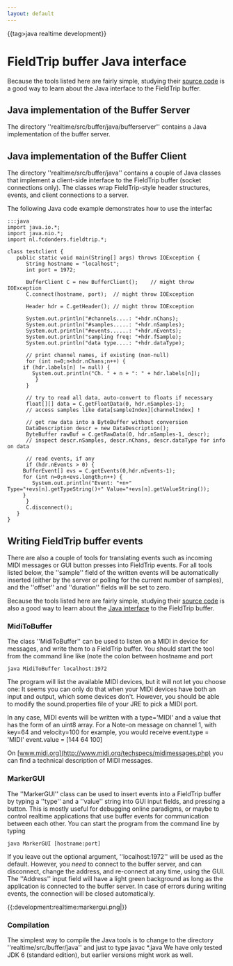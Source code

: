 ```yaml
---
layout: default
---
```



{{tag>java realtime development}}

# FieldTrip buffer Java interface

Because the tools listed here are fairly simple, studying their [source code](http://code.google.com/p/fieldtrip/source/browse/trunk/realtime/src/buffer/java) is a good way to learn about the Java interface to the FieldTrip buffer.

## Java implementation of the Buffer Server

The directory ''realtime/src/buffer/java/bufferserver'' contains a Java implementation of the buffer server.

## Java implementation of the Buffer Client

The directory ''realtime/src/buffer/java'' contains a couple of Java classes that implement a client-side interface to the FieldTrip buffer (socket connections only). The classes wrap FieldTrip-style header structures, events, and client connections to a server.

The following Java code example demonstrates how to use the interfac

	:::java
	import java.io.*;
	import java.nio.*;
	import nl.fcdonders.fieldtrip.*;
	
	class testclient {
	   public static void main(String[] args) throws IOException {
	      String hostname = "localhost";
	      int port = 1972;
	      
	      BufferClient C = new BufferClient();    // might throw IOException
	      C.connect(hostname, port);  // might throw IOException
	      
	      Header hdr = C.getHeader(); // might throw IOException
	
	      System.out.println("#channels....: "+hdr.nChans);
	      System.out.println("#samples.....: "+hdr.nSamples);
	      System.out.println("#events......: "+hdr.nEvents);
	      System.out.println("sampling freq: "+hdr.fSample);
	      System.out.println("data type....: "+hdr.dataType);
	
	      // print channel names, if existing (non-null)
	      for (int n=0;n<hdr.nChans;n++) {
		 if (hdr.labels[n] != null) {
		    System.out.println("Ch. " + n + ": " + hdr.labels[n]);
	         }
	      }
	      
	      // try to read all data, auto-convert to floats if necessary
	      float[][] data = C.getFloatData(0, hdr.nSamples-1);
	      // access samples like data[sampleIndex][channelIndex] !
	      
	      // get raw data into a ByteBuffer without conversion
	      DataDescription descr = new DataDescription();
	      ByteBuffer rawBuf = C.getRawData(0, hdr.nSamples-1, descr);
	      // inspect descr.nSamples, descr.nChans, descr.dataType for info on data
	      
	      // read events, if any	
	      if (hdr.nEvents > 0) {
		 BufferEvent[] evs = C.getEvents(0,hdr.nEvents-1);
		 for (int n=0;n<evs.length;n++) {
		    System.out.println("Event: "+n+" Type="+evs[n].getTypeString()+" Value="+evs[n].getValueString());
		 }
	      }
	      C.disconnect();
	   }
	}


## Writing FieldTrip buffer events

There are also a couple of tools for translating events such as incoming MIDI messages or GUI button presses into FieldTrip events. For all tools listed below, the ''sample'' field of the written events will be automatically inserted (either by the server or polling for the current number of samples), and the ''offset'' and ''duration'' fields will be set to zero.

Because the tools listed here are fairly simple, studying their [source code](http://code.google.com/p/fieldtrip/source/browse/trunk/realtime/src/buffer/java) is also a good way to learn about the [Java interface](/development/realtime/buffer_java) to the FieldTrip buffer.

### MidiToBuffer

The class ''MidiToBuffer'' can be used to listen on a MIDI in device for messages, and write them to a FieldTrip buffer. You should start the tool from the command line like (note the colon between hostname and port

    java MidiToBuffer localhost:1972
    
The program will list the available MIDI devices, but it will not let you choose one: It seems you can only do that when your MIDI devices have both an input and output, which some devices don't. However, you should be able to modify the sound.properties file of your JRE to pick a MIDI port.

In any case, MIDI events will be written with a type='MIDI' and a value that has the form of an uint8 array. For a Note-on message on channel 1, with key=64 and velocity=100 for example, you would receive
    event.type  = 'MIDI'
    event.value = [144 64 100]
    
On [www.midi.org](http://www.midi.org/techspecs/midimessages.php) you can find a technical description of MIDI messages.

### MarkerGUI

The ''MarkerGUI'' class can be used to insert events into a FieldTrip buffer by typing a ''type'' and a ''value'' string into GUI input fields, and pressing a button. This is mostly useful for debugging online paradigms, or maybe to control realtime applications that use buffer events for communication between each other. You can start the program from the command line by typing

    java MarkerGUI [hostname:port]

If you leave out the optional argument, ''localhost:1972'' will be used as the default. However, you *need* to connect to the buffer server, and can disconnect, change the address, and re-connect at any time, using the GUI. The ''Address'' input field will have a light green background as long as the application is connected to the buffer server. In case of errors during writing events, the connection will be closed automatically.

{{:development:realtime:markergui.png|}}

### Compilation

The simplest way to compile the Java tools is to change to the directory ''realtime/src/buffer/java'' and just to type 
    javac *.java
We have only tested JDK 6 (standard edition), but earlier versions might work as well.
